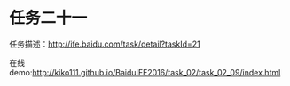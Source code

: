 # 任务二十一


任务描述：http://ife.baidu.com/task/detail?taskId=21


在线demo:http://kiko111.github.io/BaiduIFE2016/task_02/task_02_09/index.html